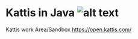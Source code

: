 # Kattis in Java ![alt text](https://github.com/robalascott/Kattis/site-logo.png?raw=true "Title")
Kattis work Area/Sandbox
https://open.kattis.com/